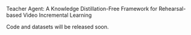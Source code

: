 Teacher Agent: A Knowledge Distillation-Free Framework for Rehearsal-based Video Incremental Learning


Code and datasets will be released soon.


